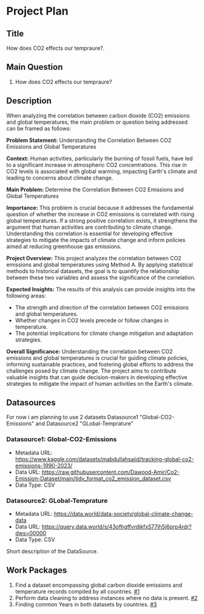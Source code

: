 # Project Plan

## Title
How does CO2 effects our tempraure?.

## Main Question

<!-- Think about one main question you want to answer based on the data. -->
1. How does CO2 effects our tempraure?

## Description

<!-- Describe your data science project in max. 200 words. Consider writing about why and how you attempt it. -->
When analyzing the correlation between carbon dioxide (CO2) emissions and global temperatures, the main problem or question being addressed can be framed as follows:

**Problem Statement:**
Understanding the Correlation Between CO2 Emissions and Global Temperatures

**Context:**
Human activities, particularly the burning of fossil fuels, have led to a significant increase in atmospheric CO2 concentrations. This rise in CO2 levels is associated with global warming, impacting Earth's climate and leading to concerns about climate change.

**Main Problem:**
Determine the Correlation Between CO2 Emissions and Global Temperatures

**Importance:**
This problem is crucial because it addresses the fundamental question of whether the increase in CO2 emissions is correlated with rising global temperatures. If a strong positive correlation exists, it strengthens the argument that human activities are contributing to climate change. Understanding this correlation is essential for developing effective strategies to mitigate the impacts of climate change and inform policies aimed at reducing greenhouse gas emissions.

**Project Overview:**
This project analyzes the correlation between CO2 emissions and global temperatures using Method A. By applying statistical methods to historical datasets, the goal is to quantify the relationship between these two variables and assess the significance of the correlation.

**Expected Insights:**
The results of this analysis can provide insights into the following areas:
- The strength and direction of the correlation between CO2 emissions and global temperatures.
- Whether changes in CO2 levels precede or follow changes in temperature.
- The potential implications for climate change mitigation and adaptation strategies.

**Overall Significance:**
Understanding the correlation between CO2 emissions and global temperatures is crucial for guiding climate policies, informing sustainable practices, and fostering global efforts to address the challenges posed by climate change. The project aims to contribute valuable insights that can guide decision-makers in developing effective strategies to mitigate the impact of human activities on the Earth's climate.

## Datasources

<!-- Describe each datasources you plan to use in a section. Use the prefic "DatasourceX" where X is the id of the datasource. -->

For now i am planning to use 2 datasets Datasource1 "Global-CO2-Emissions" and Datasource2 "GLobal-Temprature" 

### Datasource1: Global-CO2-Emissions
<!-- Added matatdeta link for Co2 -->
* Metadata URL: https://www.kaggle.com/datasets/mabdullahsajid/tracking-global-co2-emissions-1990-2023/
* Data URL: https://raw.githubusercontent.com/Dawood-Amir/Co2-Emission-Dataset/main/tidy_format_co2_emission_dataset.csv
* Data Type: CSV

### Datasource2: GLobal-Temprature
<!-- Added matatdeta link for Co2 -->
* Metadata URL: https://data.world/data-society/global-climate-change-data
* Data URL: https://query.data.world/s/43ofhgffvrdjkfx577ih5j6prp4rdr?dws=00000
* Data Type: CSV

Short description of the DataSource.

## Work Packages

<!-- List of work packages ordered sequentially, each pointing to an issue with more details. -->

1. Find a dataset encompassing global carbon dioxide emissions and temperature records compiled by all countries. [#1][i1]
2. Perform data cleaning to address instances where no data is present. [#2][i2]
3. Finding common Years in both datasets by countries. [#3][i3]

[i1]: https://github.com/Dawood-Amir/made-work-template/issues/1#issue-1969017261
[i2]: https://github.com/Dawood-Amir/made-work-template/issues/2#issue-1969021085
[i3]: https://github.com/Dawood-Amir/made-work-template/issues/3#issue-1969026747